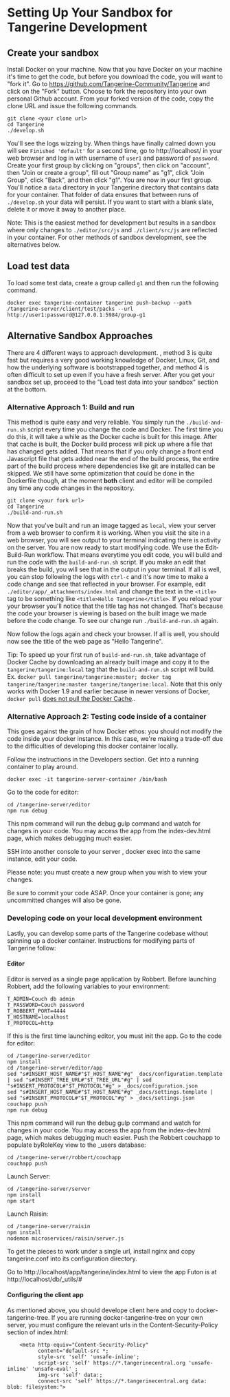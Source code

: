 # Setting Up Your Sandbox for Tangerine Development 

## Create your sandbox
Install Docker on your machine. Now that you have Docker on your machine it's time to get the code, but before you download the code, you will want to "fork it". Go to https://github.com/Tangerine-Community/Tangerine and click on the "Fork" button. Choose to fork the repository into your own personal Github account. From your forked version of the code, copy the clone URL and issue the following commands.

```
git clone <your clone url>
cd Tangerine
./develop.sh
```
You'll see the logs wizzing by. When things have finally calmed down you will see `Finished 'default'` for a second time, go to http://localhost/ in your web browser and log in with username of `user1` and password of `password`. Create your first group by clicking on "groups", then click on "account", then "Join or create a group", fill out "Group name" as "g1", click "Join Group", click "Back", and then click "g1". You are now in your first group. You'll notice a `data` directory in your Tangerine directory that contains data for your container. That folder of data ensures that between runs of `./develop.sh` your data will persist. If you want to start with a blank slate, delete it or move it away to another place. 

Note: This is the easiest method for development but results in a sandbox where only changes to `./editor/src/js` and `./client/src/js` are reflected in your container. For other methods of sandbox development, see the alternatives below.


## Load test data 
To load some test data, create a group called `g1` and then run the following command. 
```
docker exec tangerine-container tangerine push-backup --path /tangerine-server/client/test/packs --url http://user1:password@127.0.0.1:5984/group-g1
```



## Alternative Sandbox Approaches
There are 4 different ways to approach development. , method 3 is quite fast but requires a very good working knowledge of Docker, Linux, Git, and how the underlying software is bootstrapped together, and method 4 is often difficult to set up even if you have a fresh server. After you get your sandbox set up, proceed to the "Load test data into your sandbox" section at the bottom. 



### Alternative Approach 1: Build and run
This method is quite easy and very reliable. You simply run the `./build-and-run.sh` script every time you change the code and Docker. The first time you do this, it will take a while as the Docker cache is built for this image. After that cache is built, the Docker build process will pick up where a file that has changed gets added. That means that if you only change a front end Javascript file that gets added near the end of the build process, the entire part of the build process where dependencies like git are installed can be skipped. We still have some optimization that could be done in the Dockerfile though, at the moment __both__ client and editor will be compiled any time any code changes in the repository. 

```
git clone <your fork url>
cd Tangerine
./build-and-run.sh
```

Now that you've built and run an image tagged as `local`, view your server from a web browser to confirm it is working. When you visit the site in a web browser, you will see output to your terminal indicating there is activity on the server. You are now ready to start modifying code. We use the Edit-Build-Run workflow. That means everytime you edit code, you will build and run the code with the `build-and-run.sh` script. If you make an edit that breaks the build, you will see that in the output in your terminal. If all is well, you can stop following the logs with `ctrl-c` and it's now time to make a code change and see that reflected in your browser. For example, edit `./editor/app/_attachments/index.html` and change the text in the `<title>` tag to be something like `<title>Hello Tangerine</title>`. If you reload your your browser you'll notice that the title tag has not changed. That's because the code your browser is viewing is based on the built image we made before the code change. To see our change run `./build-and-run.sh` again.

Now follow the logs again and check your browser. If all is well, you should now see the title of the web page as "Hello Tangerine".

Tip: To speed up your first run of `build-and-run.sh`, take advantage of Docker Cache by downloading an already built image and copy it to the `tangerine/tangerine:local` tag that the `build-and-run.sh` script will build. Ex. `docker pull tangerine/tangerine:master; docker tag tangerine/tangerine:master tangerine/tangerine:local`. Note that this only works with Docker 1.9 and earlier because in newer versions of Docker, `docker pull` [does not pull the Docker Cache](https://github.com/docker/docker/issues/20316)..  



### Alternative Approach 2: Testing code inside of a container

This goes against the grain of how Docker ethos: you should not modify the code inside your docker instance. In this case,
we're making a trade-off due to the difficulties of developing this docker container locally.

Follow the instructions in the Developers section. Get into a running container to play around.

```
docker exec -it tangerine-server-container /bin/bash
```

Go to the code for editor:

````
cd /tangerine-server/editor
npm run debug

````

This npm command will run the debug gulp command and watch for changes
in your code. You may access the app from the index-dev.html page, which makes debugging much easier.

SSH into another console to your server , docker exec into the same instance, edit your code.

Please note: you must create a new group when you wish to view your changes.

Be sure to commit your code ASAP. Once your container is gone; any uncommitted changes will also be gone.

### Developing code on your local development environment

Lastly, you can develop some parts of the Tangerine codebase without spinning up a docker container. Instructions for modifying parts of Tangerine follow:

#### Editor

Editor is served as a single page application by Robbert. Before launching Robbert, add the following variables to your environment:

    T_ADMIN=Couch db admin
    T_PASSWORD=Couch password
    T_ROBBERT_PORT=4444
    T_HOSTNAME=localhost
    T_PROTOCOL=http

If this is the first time launching editor, you must init the app. Go to the code for editor:

````
cd /tangerine-server/editor
npm install
cd /tangerine-server/editor/app
sed "s#INSERT_HOST_NAME#"$T_HOST_NAME"#g" _docs/configuration.template | sed "s#INSERT_TREE_URL#"$T_TREE_URL"#g" | sed "s#INSERT_PROTOCOL#"$T_PROTOCOL"#g" > _docs/configuration.json
sed "s#INSERT_HOST_NAME#"$T_HOST_NAME"#g" _docs/settings.template | sed "s#INSERT_PROTOCOL#"$T_PROTOCOL"#g" > _docs/settings.json
couchapp push
npm run debug
````

This npm command will run the debug gulp command and watch for changes
in your code. You may access the app from the index-dev.html page, which makes debugging much easier.
Push the Robbert couchapp to populate byRoleKey view to the _users database:

    cd /tangerine-server/robbert/couchapp
    couchapp push

Launch Server:

````
cd /tangerine-server/server
npm install
npm start

````

Launch Raisin:

````
cd /tangerine-server/raisin
npm install
nodemon microservices/raisin/server.js

````

To get the pieces to work under a single url, install nginx and copy tangerine.conf into its configuration directory.

Go to http://localhost/app/tangerine/index.html to view the app
Futon is at http://localhost/db/_utils/#

#### Configuring the client app

As mentioned above, you should develope client here and copy to docker-tangerine-tree. If you are running docker-tangerine-tree
on your own server, you must configure the relevant urls in the Content-Security-Policy section of index.html:

````
    <meta http-equiv="Content-Security-Policy"
          content="default-src *;
          style-src 'self' 'unsafe-inline';
          script-src 'self' https://*.tangerinecentral.org 'unsafe-inline' 'unsafe-eval' ;
          img-src 'self' data:;
          connect-src 'self' https://*.tangerinecentral.org data: blob: filesystem:">
````



